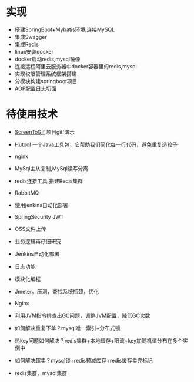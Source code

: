 # 实现

+ 搭建SpringBoot+Mybatis环境,连接MySQL
+ 集成Swagger
+ 集成Redis
+ linux安装docker
+ docker启动redis,mysql镜像
+ 连接远程阿里云服务器中docker容器里的redis,mysql
+ 实现权限管理系统框架搭建
+ 分模块构建springboot项目
+ AOP配置日志切面

# 待使用技术

+  [ScreenToGif](http://www.macrozheng.com/#/reference/my_tools?id=screentogif) 项目gitf演示

+  [Hutool](http://www.macrozheng.com/#/reference/hutool?id=hutool中那些常用的工具类和方法) 一个Java工具包，它帮助我们简化每一行代码，避免重复造轮子

+  nginx

+  MySql主从复制,MySql读写分离

+  redis连接工具,搭建Redis集群

+  RabbitMQ

+  使用jenkins自动化部署

+  SpringSecurity JWT

+  OSS文件上传

+  业务逻辑再仔细研究

+  Jenkins自动化部署

+  日志功能

+  模块化编程





+ Jmeter。压测，查找系统瓶颈，优化
+ Nginx
+ 利用JVM指令排查出GC问题，调整JVM配置，降低GC次数
+ 如何解决重复下单？mysql唯一索引+分布式锁
+ 热key问题如何解决？redis集群+本地缓存+限流+key加随机值分布在多个实例中
+ 如何解决超卖？mysql锁+redis预减库存+redis缓存卖完标记
+ redis集群、mysql集群